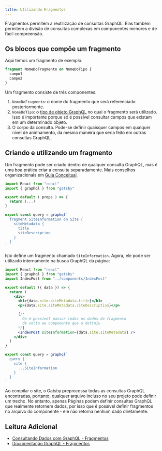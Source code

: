 ```yaml
---
title: Utilizando Fragmentos
---
```


Fragmentos permitem a reutilização de consultas GraphQL. Elas também permitem a divisão de consultas complexas em componentes menores e de fácil compreensão.

## Os blocos que compõe um fragmento

Aqui temos um fragmento de exemplo:

```graphql
fragment NomeDoFragmento on NomeDoTipo {
  campo1
  campo2
}
```

Um fragmento consiste de três componentes:

1. `NomeDoFragmento`: o nome do fragmento que será referenciado posteriormente.
2. `NomeDoTipo`: o [tipo de objeto GraphQL](https://graphql.org/graphql-js/object-types/) no qual o fragmento será utilizado. Isso é importante porque só é possível consultar campos que existam em um determinado objeto.
3. O corpo da consulta. Pode-se definir quaisquer campos em qualquer nível de aninhamento, da mesma maneira que seria feito em outras consultas GraphQL.

## Criando e utilizando um fragmento

Um fragmento pode ser criado dentro de qualquer consulta GraphQL, mas é uma boa prática criar a consulta separadamente. Mais conselhos organizacionais em [Guia Conceitual](/docs/querying-with-graphql/#fragments).

```jsx:title=src/components/IndexPost.jsx
import React from "react"
import { graphql } from "gatsby"

export default ( props ) => {
  return (...)
}

export const query = graphql`
  fragment SiteInformation on Site {
    siteMetadata {
      title
      siteDescription
    }
  }
`
```

Isto define um fragmento chamado `SiteInformation`. Agora, ele pode ser utilizado internamente na busca GraphQL da página:

```jsx:title=src/pages/main.jsx
import React from "react"
import { graphql } from "gatsby"
import IndexPost from "../components/IndexPost"

export default ({ data }) => {
  return (
    <div>
      <h1>{data.site.siteMetadata.title}</h1>
      <p>{data.site.siteMetadata.siteDescription}</p>

      {/*
        Ou é possível passar todos os dados do fragmento
        de volta ao componente que o definiu
      */}
      <IndexPost siteInformation={data.site.siteMetadata} />
    </div>
  )
}

export const query = graphql`
  query {
    site {
      ...SiteInformation
    }
  }
`
```

Ao compilar o site, o Gatsby preprocessa todas as consultas GraphQL encontradas, portanto, qualquer arquivo incluso no seu projeto pode definir um trecho. No entanto, apenas Páginas podem definir consultas GraphQL que realmente retornem dados, por isso que é possível definir fragmentos no arquivo do componente - ele não retorna nenhum dado diretamente.

## Leitura Adicional

- [Consultando Dados com GraphQL - Fragmentos](/docs/querying-with-graphql/#fragments)
- [Documentação GraphQL - Fragmentos](https://graphql.org/learn/queries/#fragments)
